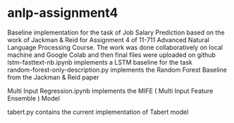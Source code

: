 # anlp-assignment4
Baseline implementation for the task of Job Salary Prediction based on the work of Jackman & Reid for Assignment 4 of 11-711 Advanced Natural Language Processing Course. The work was done collaboratively on local machine and Google Colab and then final files were uploaded on github\
lstm-fasttext-nb.ipynb implements a LSTM baseline for the task\
random-forest-only-description.py implements the Random Forest Baseline from the Jackman & Reid paper

Multi Input Regression.ipynb implements the MIFE ( Multi Input Feature Ensemble ) Model

tabert.py contains the current implementation of Tabert model
